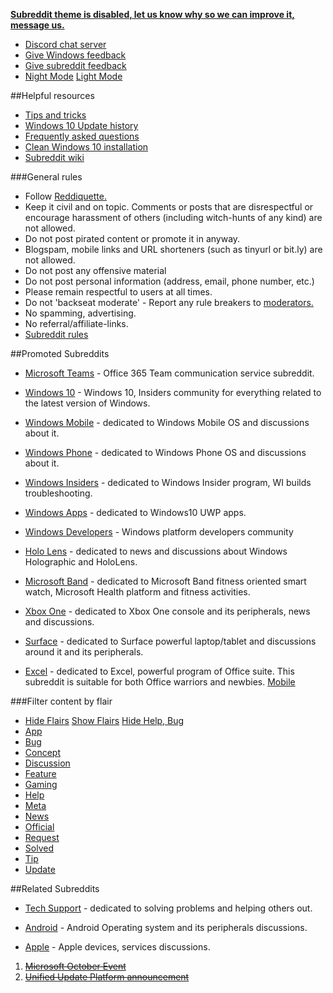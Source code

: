 [**Subreddit theme is disabled, let us know why so we can improve it, message us.**](https://www.reddit.com/message/compose?to=%2Fr%2Fwindows&subject=Design%20feedback)

* [Discord chat server](https://discord.gg/microsoft#icon-chat)
* [Give Windows feedback](http://aka.ms/StartAndAllApps#icon-feedback)
* [Give subreddit feedback](https://www.reddit.com/message/compose?to=%2Fr%2Fwindows#icon-feedback2)
* [Night Mode](https://nm.reddit.com/r/windows/#icon-night) [Light Mode](https://www.reddit.com/r/Windows#icon-day)

##Helpful resources
* [Tips and tricks](https://goo.gl/6QRjxk#iconz-tips)
* [Windows 10 Update history](http://goo.gl/2AyO7d#iconz-updates)
* [Frequently asked questions](https://goo.gl/hvT9nN#iconz-faq "Read before installing!")  
* [Clean Windows 10 installation](https://goo.gl/ho540r#iconz-install)
* [Subreddit wiki](https://goo.gl/L0G7Xh#iconz-wiki)

###General rules  
* Follow [Reddiquette.](http://www.reddit.com/wiki/reddiquette)
* Keep it civil and on topic. Comments or posts that are disrespectful or encourage harassment of others (including witch-hunts of any kind) are not allowed.  
* Do not post pirated content or promote it in anyway.
* Blogspam, mobile links and URL shorteners (such as tinyurl or bit.ly) are not allowed.  
* Do not post any offensive material  
* Do not post personal information (address, email, phone number, etc.)  
* Please remain respectful to users at all times.  
* Do not 'backseat moderate' - Report any rule breakers to [moderators.](https://goo.gl/Qy8xCb)  
* No spamming, advertising.
* No referral/affiliate-links.  
* [Subreddit rules](https://goo.gl/T28P7x#icon-more)



##Promoted Subreddits  

* [Microsoft Teams](/r/MicrosoftTeams/) - Office 365 Team communication service subreddit.

* [Windows 10](/r/Windows10) - Windows 10, Insiders community for everything related to the latest version of Windows.

* [Windows Mobile](/r/WindowsMobile) - dedicated to Windows Mobile OS and discussions about it.

* [Windows Phone](/r/Windowsphone) - dedicated to Windows Phone OS and discussions about it.

* [Windows Insiders](/r/WindowsInsiders) - dedicated to Windows Insider program,  WI builds troubleshooting.

* [Windows Apps](/r/Windowsapps) - dedicated to Windows10 UWP apps.

* [Windows Developers](/r/WPdev) - Windows platform developers community

* [Holo Lens](/r/hololens/) -  dedicated to news and discussions about Windows Holographic and HoloLens.

* [Microsoft Band](/r/MicrosoftBand) - dedicated to Microsoft Band fitness oriented smart watch, Microsoft Health platform and fitness activities.

* [Xbox One](/r/XboxOne) - dedicated to Xbox One console and its peripherals, news and discussions.

* [Surface](/r/Surface) - dedicated to Surface powerful laptop/tablet and discussions around it and its peripherals.

* [Excel](/r/Excel) - dedicated to Excel, powerful program of Office suite. This subreddit is suitable for both Office warriors and newbies.  [Mobile](/r/WindowsMobile#2)

###Filter content by flair
*  [Hide Flairs](https://nf.reddit.com/r/windows10#butt) [Show Flairs](https://www.reddit.com/r/Windows10#butt) [Hide Help, Bug](https://nh.reddit.com/r/windows10#butt)
*  [App](https://www.reddit.com/r/Windows10/search?q=flair%3Aapp&restrict_sr=on&sort=new&t=all#square-app)
*  [Bug](https://www.reddit.com/r/Windows10/search?q=flair%3Abug&restrict_sr=on&sort=new&t=all#square-bug)
*  [Concept](https://www.reddit.com/r/Windows10/search?q=flair%3Aconcept&restrict_sr=on&sort=new&t=all#square-concept)
*  [Discussion](https://www.reddit.com/r/Windows10/search?q=flair%3Adiscussion&restrict_sr=on&sort=new&t=all#square-discussion)
*  [Feature](https://www.reddit.com/r/Windows10/search?q=flair%3Afeature&restrict_sr=on&sort=new&t=all#square-feature)
*  [Gaming](https://www.reddit.com/r/Windows10/search?q=flair%3Agaming&restrict_sr=on&sort=new&t=all#square-gaming)
*  [Help](https://www.reddit.com/r/Windows10/search?q=flair%3Ahelp&restrict_sr=on&sort=new&t=all#square-help)
*  [Meta](https://www.reddit.com/r/Windows10/search?q=flair%3Ameta&restrict_sr=on&sort=new&t=all#square-meta)
*  [News](https://www.reddit.com/r/Windows10/search?q=flair%3Anews&restrict_sr=on&sort=new&t=all#square-news)
*  [Official](https://www.reddit.com/r/Windows10/search?q=flair%3Aofficial&restrict_sr=on&sort=new&t=all#square-official)
*  [Request](https://www.reddit.com/r/Windows10/search?q=flair%3Arequest&restrict_sr=on&sort=new&t=all#square-official#square-request)
*  [Solved](https://www.reddit.com/r/Windows10/search?q=flair%3Asolved&sort=new&restrict_sr=on#square-solved)
*  [Tip](https://www.reddit.com/r/Windows10/search?q=flair%3Atip&restrict_sr=on&sort=new&t=all#square-official#square-tip)
*  [Update](https://www.reddit.com/r/Windows10/search?q=flair%3Aupdate&restrict_sr=on&sort=new&t=all#square-official#square-update)

##Related Subreddits

* [Tech Support](/r/TechSupport) - dedicated to solving problems and helping others out.

* [Android](/r/Android) - Android Operating system and its peripherals discussions.

* [Apple](/r/Apple) - Apple devices, services discussions.


1. [~~Microsoft October Event~~](https://www.reddit.com/r/Windows10/comments/59h8wn/microsoft_october_event_discussion_thread/#special)
2. [~~Unified Update Platform announcement~~](https://redd.it/5axy78#sticky)

[](#/RES_SR_Config/NightModeCompatible)
